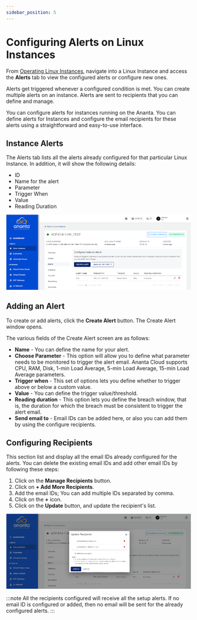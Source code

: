 ```yaml
---
sidebar_position: 5
---
```

# Configuring Alerts on Linux Instances

From [Operating Linux Instances](AboutLinuxInstances.md), navigate into a Linux Instance and access the **Alerts** tab to view the configured alerts or configure new ones.

Alerts get triggered whenever a configured condition is met. You can create multiple alerts on an instance. Alerts are sent to recipients that you can define and manage.

You can configure alerts for instances running on the Ananta. You can define alerts for Instances and configure the email recipients for these alerts using a straightforward and easy-to-use interface.

## Instance Alerts

The Alerts tab lists all the alerts already configured for that particular Linux Instance. In addition, it will show the following details:
- ID
- Name for the alert
- Parameter
- Trigger When
- Value
- Reading Duration

![Configuring Alerts on Linux Instances](img/ConfiguringAlerts1.png)

## Adding an Alert

To create or add alerts, click the **Create Alert** button. The Create Alert window opens.

The various fields of the Create Alert screen are as follows:

- **Name** - You can define the name for your alert.
- **Choose Parameter** - This option will allow you to define what parameter needs to be monitored to trigger the alert email. Ananta Cloud supports CPU, RAM, Disk, 1-min Load Average, 5-min Load Average, 15-min Load Average parameters.
- **Trigger when** - This set of options lets you define whether to trigger above or below a custom value.
- **Value** - You can define the trigger value/threshold.
- **Reading duration** - This option lets you define the breach window, that is, the duration for which the breach must be consistent to trigger the alert email.
- **Send email to** - Email IDs can be added here, or also you can add them by using the configure recipients.

## Configuring Recipients

This section list and display all the email IDs already configured for the alerts. You can delete the existing email IDs and add other email IDs by following these steps:

1. Click on the **Manage Recipients** button.
2. Click on **+ Add More Recipients**.
3. Add the email IDs; You can add multiple IDs separated by comma.
4. Click on the **+** icon.
5. Click on the **Update** button, and update the recipient's list.

![Configuring Alerts on Linux Instances](img/ConfiguringAlerts3.png)

:::note
All the recipients configured will receive all the setup alerts. If no email ID is configured or added, then no email will be sent for the already configured alerts.
:::

